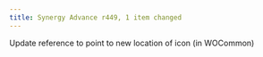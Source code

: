 ```yaml
---
title: Synergy Advance r449, 1 item changed
---
```


Update reference to point to new location of icon (in WOCommon)
